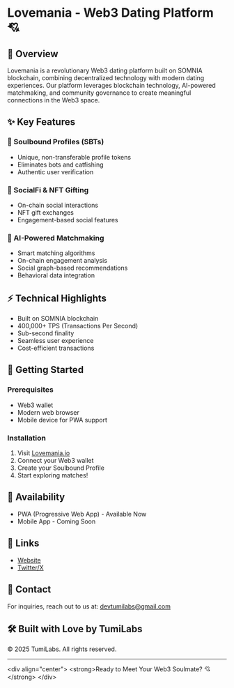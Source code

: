 # Lovemania - Web3 Dating Platform 💘

## 🌟 Overview

Lovemania is a revolutionary Web3 dating platform built on SOMNIA blockchain, combining decentralized technology with modern dating experiences. Our platform leverages blockchain technology, AI-powered matchmaking, and community governance to create meaningful connections in the Web3 space.

## ✨ Key Features

### 🔐 Soulbound Profiles (SBTs)

- Unique, non-transferable profile tokens
- Eliminates bots and catfishing
- Authentic user verification

### 💝 SocialFi & NFT Gifting

- On-chain social interactions
- NFT gift exchanges
- Engagement-based social features

### 🤖 AI-Powered Matchmaking

- Smart matching algorithms
- On-chain engagement analysis
- Social graph-based recommendations
- Behavioral data integration

## ⚡ Technical Highlights

- Built on SOMNIA blockchain
- 400,000+ TPS (Transactions Per Second)
- Sub-second finality
- Seamless user experience
- Cost-efficient transactions

## 🚀 Getting Started

### Prerequisites

- Web3 wallet
- Modern web browser
- Mobile device for PWA support

### Installation

1. Visit [Lovemania.io](https://www.lovemania.io)
2. Connect your Web3 wallet
3. Create your Soulbound Profile
4. Start exploring matches!

## 📱 Availability

- PWA (Progressive Web App) - Available Now
- Mobile App - Coming Soon

## 🔗 Links

- [Website](https://www.lovemania.io)
- [Twitter/X](https://x.com/lovemania_0x)

## 📧 Contact

For inquiries, reach out to us at: devtumilabs@gmail.com

## 🛠️ Built with Love by TumiLabs

© 2025 TumiLabs. All rights reserved.

---

&lt;div align="center"&gt; &lt;strong&gt;Ready to Meet Your Web3 Soulmate? 💘&lt;/strong&gt; &lt;/div&gt;